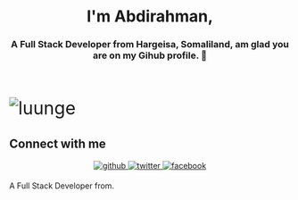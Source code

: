 # <div align="center">I'm Abdirahman,</div>  
### <div align="center">A Full Stack Developer from Hargeisa, Somaliland, am glad you are on my Gihub profile. 🚀</div>  
<br/>

<p align="left" style="font-size:2rem"> <img src="https://komarev.com/ghpvc/?username=luunge&label=Profile%20views&color=0e75b6&style=flat" alt="luunge" /> </p>

## Connect with me  
<div align="center">
<a href="https://github.com/luunge" target="_blank">
<img src=https://img.shields.io/badge/github-%2324292e.svg?&style=for-the-badge&logo=github&logoColor=white alt=github style="margin-bottom: 5px;" />
</a>
<a href="https://twitter.com/amdam44" target="_blank">
<img src=https://img.shields.io/badge/twitter-%2300acee.svg?&style=for-the-badge&logo=twitter&logoColor=white alt=twitter style="margin-bottom: 5px;" />
</a>
<a href="https://www.facebook.com/amdam44" target="_blank">
<img src=https://img.shields.io/badge/facebook-%232E87FB.svg?&style=for-the-badge&logo=facebook&logoColor=white alt=facebook style="margin-bottom: 5px;" />
</a> 
</div>



A Full Stack Developer from.
